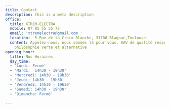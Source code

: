 ```yaml
---
title: Contact
description: this is a meta description
office:
  title: XTREM-ELECTRA
  mobile: 07 85 55 55 72
  email: 'xtremelectra@gmail.com '
  location:  5 Rue de la Croix Blanche, 31700 Blagnac,Toulouse.
  content: Appelez-nous, nous sommes là pour vous, SAV de qualité respectueux d'une
    philosophie verte et alternative
opennig_hour:
  title: Nos Horaires
  day_time:
  - 'Lundi: Fermé'
  - 'Mardi:  14h30 - 19h30'
  - 'Mercredi: 14h30 - 19h30'
  - 'Jeudi: 14h30 - 19h30'
  - 'Vendredi: 14h30 - 19h30'
  - 'Samedi: 14h30 - 19h30'
  - 'Dimanche: Fermé'

---
```

